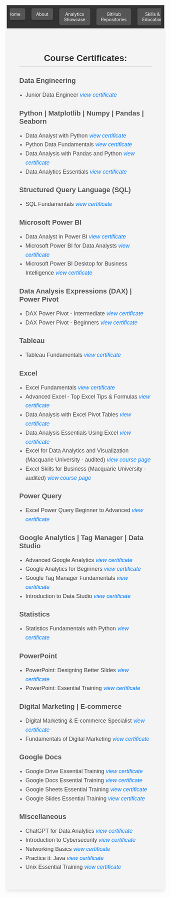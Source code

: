 <!-- Navigation bar -->
<nav style="background-color: #333; padding: 10px;">
    <ul style="list-style-type: none; margin: 0; padding: 0; display: flex; justify-content: center; max-width: 100%; overflow: hidden;">
        <li style="margin: 0 10px;">
            <a href="https://mbhagwan.github.io" style="color: white; text-decoration: none; padding: 10px 15px; background-color: #555; border-radius: 5px; text-align: center; display: block; box-shadow: 0px 4px 6px rgba(0, 0, 0, 0.1);">
                Home
            </a>
        </li>
        <li style="margin: 0 10px;">
            <a href="https://github.com/mbhagwan" target="_blank" style="color: white; text-decoration: none; padding: 10px 15px; background-color: #555; border-radius: 5px; text-align: center; display: block; box-shadow: 0px 4px 6px rgba(0, 0, 0, 0.1);">
                About
            </a>
        </li>
        <li style="margin: 0 10px;">
            <a href="https://mbhagwan.github.io/portfolio.html" style="color: white; text-decoration: none; padding: 10px 15px; background-color: #555; border-radius: 5px; text-align: center; display: block; box-shadow: 0px 4px 6px rgba(0, 0, 0, 0.1);">
                Analytics Showcase
            </a>
        </li>
        <li style="margin: 0 10px;">
            <a href="https://github.com/mbhagwan?tab=repositories" target="_blank" style="color: white; text-decoration: none; padding: 10px 15px; background-color: #555; border-radius: 5px; text-align: center; display: block; box-shadow: 0px 4px 6px rgba(0, 0, 0, 0.1);">
                GitHub Repositories
            </a>
        </li>
        <li style="margin: 0 10px;">
            <a href="https://mbhagwan.github.io/skills.html" style="color: white; text-decoration: none; padding: 10px 15px; background-color: #555; border-radius: 5px; text-align: center; display: block; box-shadow: 0px 4px 6px rgba(0, 0, 0, 0.1);">
                Skills & Education
            </a>
        </li>
    </ul>
</nav>

<!-- Certified Courses -->
<div style="background-color: #f4f4f4; padding: 40px; font-family: 'Arial', sans-serif; max-width: 800px; margin: auto; box-shadow: 0px 4px 10px rgba(0, 0, 0, 0.1);">
<!-- Certified Courses Header -->
<h2 style="color: #333; font-family: 'Oswald', sans-serif; font-size: 28px; text-align: center; border-bottom: 2px solid #ddd; padding-bottom: 10px; margin-bottom: 30px;">
Course Certificates:
</h2>
    
<!-- Data Engineering Section -->
<h3 style="color: #555; font-family: 'Oswald', sans-serif; font-size: 22px; margin-bottom: 10px;">Data Engineering</h3>
<ul style="color: #444; font-size: 18px; line-height: 1.6; padding-left: 20px;">
    <li>Junior Data Engineer <a href="images/jde-certificate-of-completion.jpeg" target="_blank" style="color: #007bff; text-decoration: none;"><i>view certificate</i></a></li>
</ul>

<!-- Python | Matplotlib | Numpy | Pandas | Seaborn Section -->
<h3 style="color: #555; font-family: 'Oswald', sans-serif; font-size: 22px; margin-bottom: 10px;">Python | Matplotlib | Numpy | Pandas | Seaborn</h3>
<ul style="color: #444; font-size: 18px; line-height: 1.6; padding-left: 20px;">
    <li>Data Analyst with Python <a href="https://www.datacamp.com/completed/statement-of-accomplishment/track/a6a9996f6edd240809caf4ae364a4b2eed0144a7" target="_blank" style="color: #007bff; text-decoration: none;"><i>view certificate</i></a></li>
    <li>Python Data Fundamentals <a href="https://www.datacamp.com/completed/statement-of-accomplishment/track/d156317e7f74b317f3f2f85b9fb9125e7cbcdd4d" target="_blank" style="color: #007bff; text-decoration: none;"><i>view certificate</i></a></li>
    <li>Data Analysis with Pandas and Python <a href="images/Data_analysis_with_pandas_and_python.jpg" target="_blank" style="color: #007bff; text-decoration: none;"><i>view certificate</i></a></li>
    <li>Data Analytics Essentials <a href="images/data_analytics_essentials.jpg" target="_blank" style="color: #007bff; text-decoration: none;"><i>view certificate</i></a></li>
</ul>

<!-- SQL Section -->
<h3 style="color: #555; font-family: 'Oswald', sans-serif; font-size: 22px; margin-bottom: 10px;">Structured Query Language (SQL)</h3>
<ul style="color: #444; font-size: 18px; line-height: 1.6; padding-left: 20px;">
    <li>SQL Fundamentals <a href="https://www.datacamp.com/completed/statement-of-accomplishment/track/e41a418c6e4c20aeaf305e19fd63594e9c55e089" target="_blank" style="color: #007bff; text-decoration: none;"><i>view certificate</i></a></li>
</ul>

<!-- Microsoft Power BI Section -->
<h3 style="color: #555; font-family: 'Oswald', sans-serif; font-size: 22px; margin-bottom: 10px;">Microsoft Power BI</h3>
<ul style="color: #444; font-size: 18px; line-height: 1.6; padding-left: 20px;">
    <li>Data Analyst in Power BI <a href="https://www.datacamp.com/completed/statement-of-accomplishment/track/2e68a585ccb47ae7d3145b72f64aef4cfcb1b028" target="_blank" style="color: #007bff; text-decoration: none;"><i>view certificate</i></a></li>
    <li>Microsoft Power BI for Data Analysts <a href="images/power-bi-for-data-analysts.jpg" target="_blank" style="color: #007bff; text-decoration: none;"><i>view certificate</i></a></li>
    <li>Microsoft Power BI Desktop for Business Intelligence <a href="images/microsoft_powerbi_desktop_for_business_intelligence.jpeg" target="_blank" style="color: #007bff; text-decoration: none;"><i>view certificate</i></a></li>
</ul>

<!-- Data Analysis Expressions (DAX) | Power Pivot Section -->
<h3 style="color: #555; font-family: 'Oswald', sans-serif; font-size: 22px; margin-bottom: 10px;">Data Analysis Expressions (DAX) | Power Pivot</h3>
<ul style="color: #444; font-size: 18px; line-height: 1.6; padding-left: 20px;">
    <li>DAX Power Pivot - Intermediate <a href="images/DAX_Power_Pivot_10_Easy_Steps_for_Intermediates.jpeg" target="_blank" style="color: #007bff; text-decoration: none;"><i>view certificate</i></a></li>
    <li>DAX Power Pivot - Beginners <a href="images/DAX_Power_Pivot_10_Easy_Steps_for_Beginners.jpg" target="_blank" style="color: #007bff; text-decoration: none;"><i>view certificate</i></a></li>
</ul>

<!-- Tableau Section -->
<h3 style="color: #555; font-family: 'Oswald', sans-serif; font-size: 22px; margin-bottom: 10px;">Tableau</h3>
<ul style="color: #444; font-size: 18px; line-height: 1.6; padding-left: 20px;">
    <li>Tableau Fundamentals <a href="https://www.datacamp.com/completed/statement-of-accomplishment/track/207fcad7a800c96dd6f4fc885c2f7aad91ac882e" target="_blank" style="color: #007bff; text-decoration: none;"><i>view certificate</i></a></li>
</ul>

<!-- Excel Section -->
<h3 style="color: #555; font-family: 'Oswald', sans-serif; font-size: 22px; margin-bottom: 10px;">Excel</h3>
<ul style="color: #444; font-size: 18px; line-height: 1.6; padding-left: 20px;">
    <li>Excel Fundamentals <a href="https://www.datacamp.com/completed/statement-of-accomplishment/track/86cf67f059b53c6d8ba1b7d82d6c76b2dc0b0f66" target="_blank" style="color: #007bff; text-decoration: none;"><i>view certificate</i></a></li>
    <li>Advanced Excel - Top Excel Tips & Formulas <a href="images/advanced_excel_tips_formulas.jpg" target="_blank" style="color: #007bff; text-decoration: none;"><i>view certificate</i></a></li>
    <li>Data Analysis with Excel Pivot Tables <a href="images/data_analysis_with_excel_pivot_tables.jpg" target="_blank" style="color: #007bff; text-decoration: none;"><i>view certificate</i></a></li>
    <li>Data Analysis Essentials Using Excel <a href="images/data_analysis_essentials_using_excel.jpg" target="_blank" style="color: #007bff; text-decoration: none;"><i>view certificate</i></a></li>
    <li>Excel for Data Analytics and Visualization (Macquarie University - audited) <a href="https://www.coursera.org/specializations/excel-data-analytics-visualization" target="_blank" style="color: #007bff; text-decoration: none;"><i>view course page</i></a></li>
    <li>Excel Skills for Business (Macquarie University - audited) <a href="https://www.coursera.org/specializations/excel" target="_blank" style="color: #007bff; text-decoration: none;"><i>view course page</i></a></li>
</ul>

<!-- Power Query Section -->
<h3 style="color: #555; font-family: 'Oswald', sans-serif; font-size: 22px; margin-bottom: 10px;">Power Query</h3>
<ul style="color: #444; font-size: 18px; line-height: 1.6; padding-left: 20px;">
    <li>Excel Power Query Beginner to Advanced <a href="images/excel_power_query_beginner_to_advanced.jpeg" target="_blank" style="color: #007bff; text-decoration: none;"><i>view certificate</i></a></li>
</ul>

<!-- Google Analytics | Tag Manager | Data Studio Section -->
<h3 style="color: #555; font-family: 'Oswald', sans-serif; font-size: 22px; margin-bottom: 10px;">Google Analytics | Tag Manager | Data Studio</h3>
<ul style="color: #444; font-size: 18px; line-height: 1.6; padding-left: 20px;">
    <li>Advanced Google Analytics <a href="images/advanced_google_analytics.jpg" target="_blank" style="color: #007bff; text-decoration: none;"><i>view certificate</i></a></li>
    <li>Google Analytics for Beginners <a href="images/google_analytics_for_beginners.jpg" target="_blank" style="color: #007bff; text-decoration: none;"><i>view certificate</i></a></li>
    <li>Google Tag Manager Fundamentals <a href="images/google_tag_manager_fundamentals.jpg" target="_blank" style="color: #007bff; text-decoration: none;"><i>view certificate</i></a></li>
    <li>Introduction to Data Studio <a href="images/introduction_to_data_studio.jpg" target="_blank" style="color: #007bff; text-decoration: none;"><i>view certificate</i></a></li>
</ul>

<!-- Statistics Section -->
<h3 style="color: #555; font-family: 'Oswald', sans-serif; font-size: 22px; margin-bottom: 10px;">Statistics</h3>
<ul style="color: #444; font-size: 18px; line-height: 1.6; padding-left: 20px;">
    <li>Statistics Fundamentals with Python <a href="https://www.datacamp.com/completed/statement-of-accomplishment/track/5194ee3e181b6e9caa46832d25021915a5b25f25" target="_blank" style="color: #007bff; text-decoration: none;"><i>view certificate</i></a></li>
</ul>

<!-- PowerPoint Section -->
<h3 style="color: #555; font-family: 'Oswald', sans-serif; font-size: 22px; margin-bottom: 10px;">PowerPoint</h3>
<ul style="color: #444; font-size: 18px; line-height: 1.6; padding-left: 20px;">
    <li>PowerPoint: Designing Better Slides <a href="images/powerpoint_design_better_slides.jpg" target="_blank" style="color: #007bff; text-decoration: none;"><i>view certificate</i></a></li>
    <li>PowerPoint: Essential Training <a href="images/powerpoint_essential_training.jpg" target="_blank" style="color: #007bff; text-decoration: none;"><i>view certificate</i></a></li>
</ul>

<!-- Digital Marketing | E-commerce Section -->
<h3 style="color: #555; font-family: 'Oswald', sans-serif; font-size: 22px; margin-bottom: 10px;">Digital Marketing | E-commerce</h3>
<ul style="color: #444; font-size: 18px; line-height: 1.6; padding-left: 20px;">
    <li>Digital Marketing & E-commerce Specialist <a href="images/digital_marketing_and_ecommerce_specialist_cert_0001.jpg" target="_blank" style="color: #007bff; text-decoration: none;"><i>view certificate</i></a></li>
    <li>Fundamentals of Digital Marketing <a href="images/fundamentals_of_digital_marketing.jpg" target="_blank" style="color: #007bff; text-decoration: none;"><i>view certificate</i></a></li>
</ul>

<!-- Google Docs Section -->
<h3 style="color: #555; font-family: 'Oswald', sans-serif; font-size: 22px; margin-bottom: 10px;">Google Docs</h3>
<ul style="color: #444; font-size: 18px; line-height: 1.6; padding-left: 20px;">
    <li>Google Drive Essential Training <a href="images/google_drive_essential_training.jpg" target="_blank" style="color: #007bff; text-decoration: none;"><i>view certificate</i></a></li>
    <li>Google Docs Essential Training <a href="images/google_docs_essential_training.jpg" target="_blank" style="color: #007bff; text-decoration: none;"><i>view certificate</i></a></li>
    <li>Google Sheets Essential Training <a href="images/google_sheets_essential_training.jpg" target="_blank" style="color: #007bff; text-decoration: none;"><i>view certificate</i></a></li>
    <li>Google Slides Essential Training <a href="images/google_slides_essential_training.jpg" target="_blank" style="color: #007bff; text-decoration: none;"><i>view certificate</i></a></li>
</ul>

<!-- Miscellaneous Section -->
<h3 style="color: #555; font-family: 'Oswald', sans-serif; font-size: 22px; margin-bottom: 10px;">Miscellaneous</h3>
<ul style="color: #444; font-size: 18px; line-height: 1.6; padding-left: 20px;">
    <li>ChatGPT for Data Analytics <a href="images/chatgpt-for-data-analytics.jpg" target="_blank" style="color: #007bff; text-decoration: none;"><i>view certificate</i></a></li>
    <li>Introduction to Cybersecurity <a href="images/introduction_to_cybersecurity.jpg" target="_blank" style="color: #007bff; text-decoration: none;"><i>view certificate</i></a></li>
    <li>Networking Basics <a href="images/networking_basics.jpg" target="_blank" style="color: #007bff; text-decoration: none;"><i>view certificate</i></a></li>
    <li>Practice it: Java <a href="images/practice_it_java.jpg" target="_blank" style="color: #007bff; text-decoration: none;"><i>view certificate</i></a></li>
    <li>Unix Essential Training <a href="images/unix_essential_training.jpg" target="_blank" style="color: #007bff; text-decoration: none;"><i>view certificate</i></a></li>
</ul>
